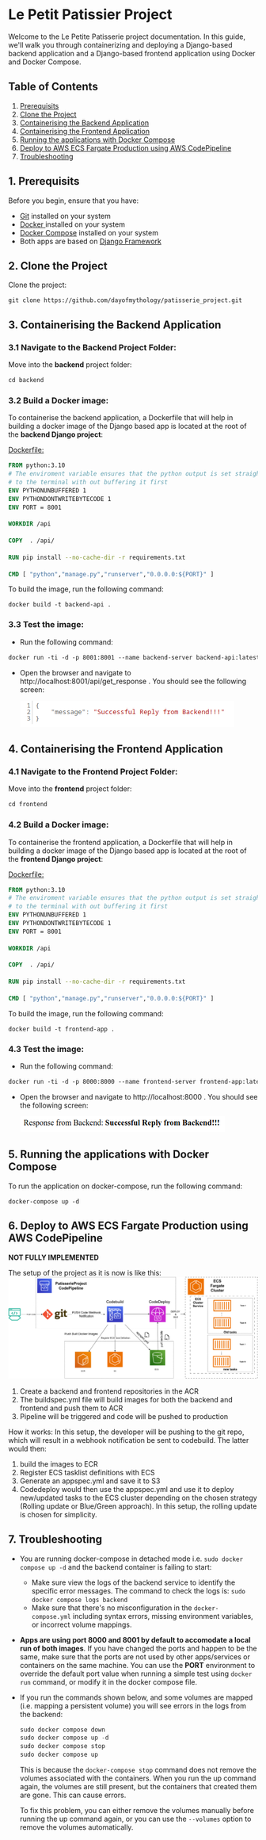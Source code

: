 # Le Petit Patissier Project

Welcome to the Le Petite Patisserie project documentation. In this guide, we'll walk you through containerizing and deploying a Django-based backend application and a Django-based frontend application using Docker and Docker Compose.

## Table of Contents

1. [Prerequisits](https://github.com/dayofmythology/patisserie_project#1-prerequisits)
2. [Clone the Project](https://github.com/dayofmythology/patisserie_project/tree/main#2-clone-the-project)
3. [Containerising the Backend Application](https://github.com/dayofmythology/patisserie_project#2-containerising-the-backend-application)
4. [Containerising the Frontend Application](https://github.com/dayofmythology/patisserie_project#3-containerising-the-frontend--application)
5. [Running the applications with Docker Compose](https://github.com/dayofmythology/patisserie_project/blob/main/Mohamed_Ait_Answers.MD#5-running-the-applications-with-docker-compose)
6. [Deploy to AWS ECS Fargate Production using AWS CodePipeline](https://github.com/dayofmythology/patisserie_project/blob/main/Mohamed_Ait_Answers.MD#6-deploy-to-aws-ecs-fargate-production-using-aws-codepipeline)
7. [Troubleshooting](https://github.com/dayofmythology/patisserie_project/blob/main/Mohamed_Ait_Answers.MD#7-troubleshooting)

## 1. Prerequisits
Before you begin, ensure that you have:
- [Git](https://git-scm.com/downloads) installed on your system
- [Docker ](https://docs.docker.com/get-docker/) installed on your system
- [Docker Compose](https://docs.docker.com/compose/install/) installed on your system
- Both apps are based on [Django Framework](https://docs.djangoproject.com/en/4.2/)

## 2. Clone the Project
Clone the project:
```
git clone https://github.com/dayofmythology/patisserie_project.git
```


## 3. Containerising the Backend Application

### 3.1 Navigate to the Backend Project Folder:
Move into the **backend** project folder:
```markdown
cd backend
```
### 3.2 Build a Docker image:

To containerise the backend application, a Dockerfile that will help in building a docker image of the Django based app is located at the root of the **backend Django project**:

[Dockerfile:](https://github.com/dayofmythology/patisserie_backend/blob/main/backend/Dockerfile)

```Dockerfile
FROM python:3.10
# The enviroment variable ensures that the python output is set straight
# to the terminal with out buffering it first
ENV PYTHONUNBUFFERED 1
ENV PYTHONDONTWRITEBYTECODE 1
ENV PORT = 8001

WORKDIR /api

COPY  . /api/

RUN pip install --no-cache-dir -r requirements.txt

CMD [ "python","manage.py","runserver","0.0.0.0:${PORT}" ]
```
To build the image, run the following command:
```
docker build -t backend-api .
```
### 3.3 Test the image:
 - Run the following command:
```markdown
docker run -ti -d -p 8001:8001 --name backend-server backend-api:latest
```
- Open the browser and navigate to http://localhost:8001/api/get_response . You should see the following screen: 

    ![Successful Response from API](successful_response.png)
    
## 4. Containerising the Frontend  Application
### 4.1 Navigate to the Frontend Project Folder:
Move into the **frontend** project folder:
```markdown
cd frontend
```

### 4.2 Build a Docker image:

To containerise the frontend application, a Dockerfile that will help in building a docker image of the Django based app is located at the root of the **frontend Django project**:

[Dockerfile:](https://github.com/dayofmythology/patisserie_project/blob/main/frontend/Dockerfile)

```Dockerfile
FROM python:3.10
# The enviroment variable ensures that the python output is set straight
# to the terminal with out buffering it first
ENV PYTHONUNBUFFERED 1
ENV PYTHONDONTWRITEBYTECODE 1
ENV PORT = 8001

WORKDIR /api

COPY  . /api/

RUN pip install --no-cache-dir -r requirements.txt

CMD [ "python","manage.py","runserver","0.0.0.0:${PORT}" ]
```
To build the image, run the following command:
```
docker build -t frontend-app .
```
### 4.3 Test the image:
 - Run the following command:
```markdown
docker run -ti -d -p 8000:8000 --name frontend-server frontend-app:latest
```
- Open the browser and navigate to http://localhost:8000 . You should see the following screen: 

    ![Successful Response from backend API](frontend_success.png)

## 5. Running the applications with Docker Compose
To run the application on docker-compose, run the following command:
```
docker-compose up -d
```
## 6. Deploy to AWS ECS Fargate Production using AWS CodePipeline

**NOT FULLY IMPLEMENTED**

The setup of the project as it is now is like this:
![Architecture](AWSArchitecture.png)
1. Create a backend and frontend repositories in the ACR
2. The buildspec.yml file will build images for both the backend and frontend and push them to ACR
3. Pipeline will be triggered and code will be pushed to production

How it works: In this setup, the developer will be pushing to the git repo, which will result in a webhook notification be sent to codebuild. The latter would then:
1. build the images to ECR
2. Register ECS tasklist definitions with ECS
3. Generate an appspec.yml and save it to S3
4. Codedeploy would then use the appspec.yml and use it to deploy new/updated tasks to the ECS cluster depending on the chosen strategy (Rolling update or Blue/Green approach). In this setup, the rolling update is chosen for simplicity.


## 7. Troubleshooting
- You are running docker-compose in detached mode i.e. `sudo docker compose up -d` and the backend container is failing to start:
  - Make sure
view the logs of the backend service to identify the specific error messages. The command to check the logs is: `sudo docker compose logs backend`
  - Make sure that there's no misconfiguration in the `docker-compose.yml` including syntax errors, missing environment variables, or incorrect volume mappings.
- **Apps are using port 8000 and 8001 by default to accomodate a local run of both images**. If you have changed the ports and happen to be the same, make sure that the ports are not used by other apps/services or containers on the same machine. You can use the **PORT** environment to override the default port value when running a simple test using `docker run` command, or modify it in the docker compose file.
-  If you run the commands shown below, and some volumes are mapped (i.e. mapping a persistent volume) you will see errors in the logs from the backend:
      ```python
      sudo docker compose down
      sudo docker compose up -d
      sudo docker compose stop
      sudo docker compose up
      ```

    This is because the `docker-compose stop` command does not remove the volumes associated with the containers. When you run the up command again, the volumes are still present, but the containers that created them are gone. This can cause errors.

    To fix this problem, you can either remove the volumes manually before running the up command again, or you can use the `--volumes` option to remove the volumes automatically.
